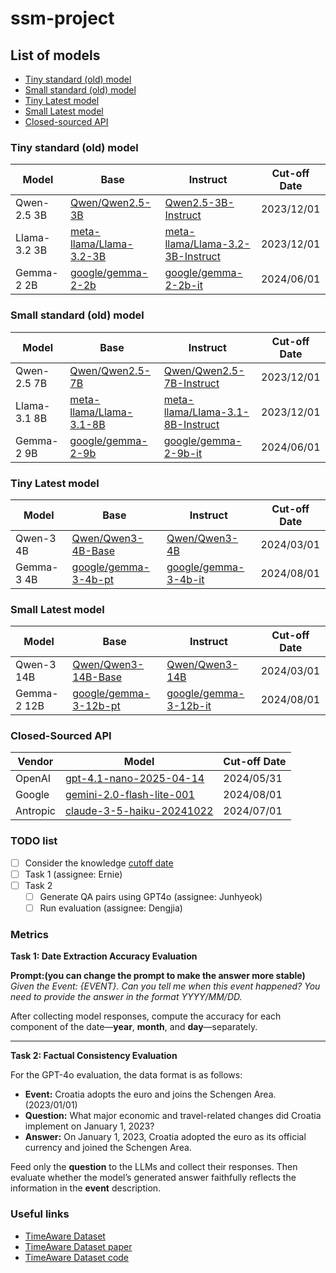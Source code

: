 # ssm-project

## List of models
- [Tiny standard (old) model](#tiny-standard-old-model)
- [Small standard (old) model](#small-standard-old-model)
- [Tiny Latest model](#tiny-latest-model)
- [Small Latest model](#small-latest-model)
- [Closed-sourced API](#closed-sourced-api)

### Tiny standard (old) model
|Model|Base|Instruct|Cut-off Date|
|-|-|-|-|
|Qwen-2.5 3B|[Qwen/Qwen2.5-3B](https://huggingface.co/Qwen/Qwen2.5-3B)|[Qwen2.5-3B-Instruct](https://huggingface.co/Qwen/Qwen2.5-3B-Instruct)|2023/12/01|
|Llama-3.2 3B|[meta-llama/Llama-3.2-3B](https://huggingface.co/meta-llama/Llama-3.2-3B)|[meta-llama/Llama-3.2-3B-Instruct](https://huggingface.co/meta-llama/Llama-3.2-3B-Instruct)|2023/12/01|
|Gemma-2 2B|[google/gemma-2-2b](https://huggingface.co/google/gemma-2-2b)|[google/gemma-2-2b-it](https://huggingface.co/google/gemma-2-2b-it)|2024/06/01|

### Small standard (old) model
|Model|Base|Instruct|Cut-off Date|
|-|-|-|-|
|Qwen-2.5 7B|[Qwen/Qwen2.5-7B](https://huggingface.co/Qwen/Qwen2.5-7B)|[Qwen/Qwen2.5-7B-Instruct](https://huggingface.co/Qwen/Qwen2.5-7B-Instruct)|2023/12/01|
|Llama-3.1 8B|[meta-llama/Llama-3.1-8B](https://huggingface.co/meta-llama/Llama-3.1-8B)|[meta-llama/Llama-3.1-8B-Instruct](https://huggingface.co/meta-llama/Llama-3.1-8B-Instruct)|2023/12/01|
|Gemma-2 9B|[google/gemma-2-9b](https://huggingface.co/google/gemma-2-9b)|[google/gemma-2-9b-it](https://huggingface.co/google/gemma-2-9b-it)|2024/06/01|


### Tiny Latest model
|Model|Base|Instruct|Cut-off Date|
|-|-|-|-|
|Qwen-3 4B|[Qwen/Qwen3-4B-Base](https://huggingface.co/Qwen/Qwen3-4B-Base)|[Qwen/Qwen3-4B](https://huggingface.co/Qwen/Qwen3-4B)|2024/03/01|
|Gemma-3 4B|[google/gemma-3-4b-pt](https://huggingface.co/google/gemma-3-4b-pt)|[google/gemma-3-4b-it](https://huggingface.co/google/gemma-3-4b-it)|2024/08/01|

### Small Latest model
|Model|Base|Instruct|Cut-off Date|
|-|-|-|-|
|Qwen-3 14B|[Qwen/Qwen3-14B-Base](https://huggingface.co/Qwen/Qwen3-14B-Base)|[Qwen/Qwen3-14B](https://huggingface.co/Qwen/Qwen3-14B)|2024/03/01|
|Gemma-2 12B|[google/gemma-3-12b-pt](https://huggingface.co/google/gemma-3-12b-pt)|[google/gemma-3-12b-it](https://huggingface.co/google/gemma-3-12b-it)|2024/08/01|

### Closed-Sourced API
|Vendor|Model|Cut-off Date|
|-|-|-|
|OpenAI|[gpt-4.1-nano-2025-04-14](https://platform.openai.com/docs/models/gpt-4.1-nano)|2024/05/31|
|Google|[gemini-2.0-flash-lite-001](https://ai.google.dev/gemini-api/docs/models#gemini-2.0-flash-lite)|2024/08/01|
|Antropic|[claude-3-5-haiku-20241022](https://docs.anthropic.com/en/docs/about-claude/models/all-models#model-comparison-table)|2024/07/01|

### TODO list
- [ ] Consider the knowledge [cutoff date](https://github.com/HaoooWang/llm-knowledge-cutoff-dates)
- [ ] Task 1 (assignee: Ernie)
- [ ] Task 2
  - [ ] Generate QA pairs using GPT4o  (assignee: Junhyeok)
  - [ ] Run evaluation  (assignee: Dengjia)

### Metrics



**Task 1: Date Extraction Accuracy Evaluation**

**Prompt:(you can change the prompt to make the answer more stable)**  
*Given the Event: {EVENT}. Can you tell me when this event happened? You need to provide the answer in the format YYYY/MM/DD.*

After collecting model responses, compute the accuracy for each component of the date—**year**, **month**, and **day**—separately.

---

**Task 2: Factual Consistency Evaluation**

For the GPT-4o evaluation, the data format is as follows:

- **Event:** Croatia adopts the euro and joins the Schengen Area. (2023/01/01)  
- **Question:** What major economic and travel-related changes did Croatia implement on January 1, 2023?  
- **Answer:** On January 1, 2023, Croatia adopted the euro as its official currency and joined the Schengen Area.

Feed only the **question** to the LLMs and collect their responses. Then evaluate whether the model’s generated answer faithfully reflects the information in the **event** description.



### Useful links
- [TimeAware Dataset](https://huggingface.co/datasets/hereldav/TimeAware)
- [TimeAware Dataset paper](https://arxiv.org/abs/2409.13338)
- [TimeAware Dataset code](https://github.com/vojtechbartek/timeaware)
